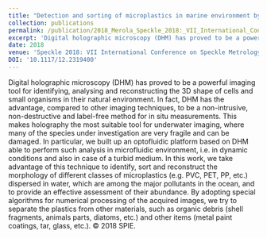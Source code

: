 ```yaml
---
title: "Detection and sorting of microplastics in marine environment by new imaging tools"
collection: publications
permalink: /publication/2018_Merola_Speckle_2018:_VII_International_Conference_on_Speckle_Metrology
excerpt: 'Digital holographic microscopy (DHM) has proved to be a powerful imaging tool for identifying, analysing and reconstructing the 3D shape of cells and small organisms in their natural environment. In fact, DHM has the advantage, compared to other imaging techniques, to be a non-intrusive, non-destructive and label-free method for in situ measurements. This makes holography the most suitable tool for underwater imaging, where many of the species under investigation are very fragile and can be damaged. In particular, we built up an optofluidic platform based on DHM able to perform such analysis in microfluidic environment, i.e. in dynamic conditions and also in case of a turbid medium. In this work, we take advantage of this technique to identify, sort and reconstruct the morphology of different classes of microplastics (e.g. PVC, PET, PP, etc.) dispersed in water, which are among the major pollutants in the ocean, and to provide an effective assessment of their abundance. By adopting special algorithms for numerical processing of the acquired images, we try to separate the plastics from other materials, such as organic debris (shell fragments, animals parts, diatoms, etc.) and other items (metal paint coatings, tar, glass, etc.). © 2018 SPIE.'
date: 2018
venue: 'Speckle 2018: VII International Conference on Speckle Metrology'
DOI: '10.1117/12.2319400'
---
```

Digital holographic microscopy (DHM) has proved to be a powerful imaging tool for identifying, analysing and reconstructing the 3D shape of cells and small organisms in their natural environment. In fact, DHM has the advantage, compared to other imaging techniques, to be a non-intrusive, non-destructive and label-free method for in situ measurements. This makes holography the most suitable tool for underwater imaging, where many of the species under investigation are very fragile and can be damaged. In particular, we built up an optofluidic platform based on DHM able to perform such analysis in microfluidic environment, i.e. in dynamic conditions and also in case of a turbid medium. In this work, we take advantage of this technique to identify, sort and reconstruct the morphology of different classes of microplastics (e.g. PVC, PET, PP, etc.) dispersed in water, which are among the major pollutants in the ocean, and to provide an effective assessment of their abundance. By adopting special algorithms for numerical processing of the acquired images, we try to separate the plastics from other materials, such as organic debris (shell fragments, animals parts, diatoms, etc.) and other items (metal paint coatings, tar, glass, etc.). © 2018 SPIE.
